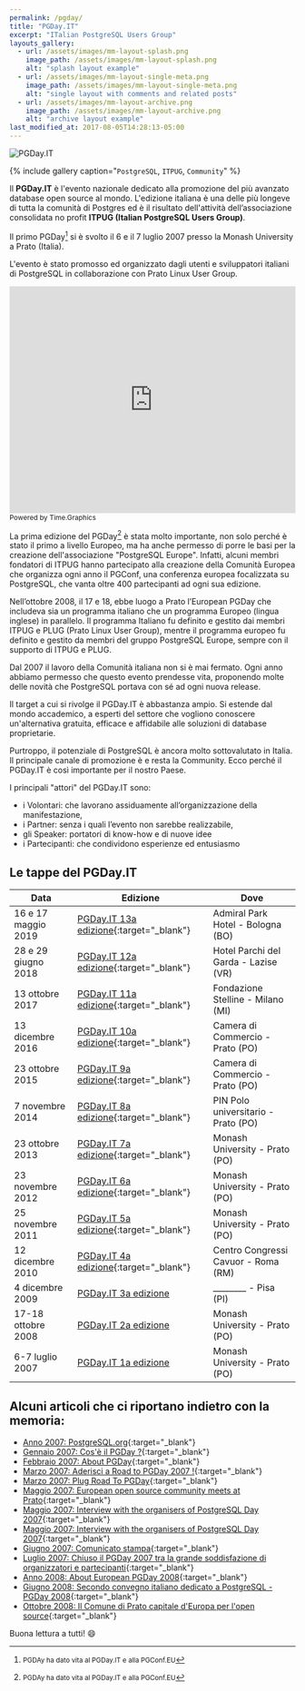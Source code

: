 ```yaml
---
permalink: /pgday/
title: "PGDay.IT"
excerpt: "ITalian PostgreSQL Users Group"
layouts_gallery:
  - url: /assets/images/mm-layout-splash.png
    image_path: /assets/images/mm-layout-splash.png
    alt: "splash layout example"
  - url: /assets/images/mm-layout-single-meta.png
    image_path: /assets/images/mm-layout-single-meta.png
    alt: "single layout with comments and related posts"
  - url: /assets/images/mm-layout-archive.png
    image_path: /assets/images/mm-layout-archive.png
    alt: "archive layout example"
last_modified_at: 2017-08-05T14:28:13-05:00
---
```


![PGDay.IT]({{site.baseurl}}/assets/images/pgday.jpg)

{% include gallery caption="`PostgreSQL`, `ITPUG`, `Community`" %}

Il **PGDay.IT** è l'evento nazionale dedicato alla promozione del più avanzato database open source al mondo. L'edizione italiana è una delle più longeve di tutta la comunità di Postgres ed è il risultato dell'attività dell’associazione consolidata no profit **ITPUG (Italian PostgreSQL Users Group)**.

Il primo PGDay[^footnote] si è svolto il 6 e il 7 luglio 2007 presso la Monash University a Prato (Italia).

L'evento è stato promosso ed organizzato dagli utenti e sviluppatori italiani di PostgreSQL in collaborazione con Prato Linux User Group.

<iframe width="100%" height="400" src="https://time.graphics/embed?v=1&id=171502" frameborder="0" allowfullscreen></iframe>
<div><a  style="font-size: 12px; text-decoration: none;" title="Powered by Time.Graphics" href="https://time.graphics">Powered by Time.Graphics</a></div>

La prima edizione del PGDay[^footnote] è stata molto importante, non solo perché è stato il primo a livello Europeo, ma ha anche permesso di porre le basi per la creazione dell'associazione "PostgreSQL Europe". Infatti, alcuni membri fondatori di ITPUG hanno partecipato alla creazione della Comunità Europea che organizza ogni anno il PGConf, una conferenza europea focalizzata su PostgreSQL, che vanta oltre 400 partecipanti ad ogni sua edizione.

Nell’ottobre 2008, il 17 e 18, ebbe luogo a Prato l’European PGDay che includeva sia un programma italiano che un programma Europeo (lingua inglese) in parallelo. Il programma Italiano  fu definito e gestito dai membri ITPUG e PLUG (Prato Linux User Group), mentre il programma europeo fu definito e gestito da membri del gruppo PostgreSQL Europe, sempre con il supporto di ITPUG e PLUG.

Dal 2007 il lavoro della Comunità italiana non si è mai fermato. Ogni anno abbiamo permesso che questo evento prendesse vita, proponendo molte delle novità che PostgreSQL portava con sé ad ogni nuova release.

Il target a cui si rivolge il PGDay.IT è abbastanza ampio. Si estende dal mondo accademico, a esperti del settore che vogliono conoscere un'alternativa gratuita, efficace e affidabile alle soluzioni di database proprietarie.

Purtroppo, il potenziale di PostgreSQL è ancora molto sottovalutato in Italia. Il principale canale di promozione è e resta la Community. Ecco perché il PGDay.IT è così importante per il nostro Paese.

I principali "attori" del PGDay.IT sono:
* i Volontari: che lavorano assiduamente all’organizzazione della manifestazione,
* i Partner: senza i quali l’evento non sarebbe realizzabile,
* gli Speaker: portatori di know-how e di nuove idee
* i Partecipanti: che condividono esperienze ed entusiasmo

## Le tappe del PGDay.IT

| Data                     | Edizione                     | Dove                     |
| -------------------------- | ----------------------------- | ----------------------------- |
| 16 e 17 maggio 2019    | [PGDay.IT 13a edizione](http://2019.pgday.it/){:target="_blank"} | Admiral Park Hotel - Bologna (BO) |
| 28 e 29 giugno 2018    | [PGDay.IT 12a edizione](http://2018.pgday.it/){:target="_blank"} | Hotel Parchi del Garda - Lazise (VR) |
| 13 ottobre 2017    | [PGDay.IT 11a edizione](http://2017.pgday.it/){:target="_blank"} | Fondazione Stelline - Milano (MI) |
| 13 dicembre 2016   | [PGDay.IT 10a edizione](http://2016.pgday.it/){:target="_blank"} | Camera di Commercio - Prato (PO) |
| 23 ottobre 2015    | [PGDay.IT  9a edizione](http://2015.pgday.it/){:target="_blank"} | Camera di Commercio - Prato (PO) |
| 7 novembre 2014    | [PGDay.IT  8a edizione](http://2014.pgday.it/){:target="_blank"} | PIN Polo universitario - Prato (PO) |
| 23 ottobre 2013    | [PGDay.IT  7a edizione](http://2013.pgday.it/){:target="_blank"} | Monash University - Prato (PO) |
| 23 novembre 2012   | [PGDay.IT  6a edizione](http://2012.pgday.it/){:target="_blank"} | Monash University - Prato (PO) |
| 25 novembre 2011   | [PGDay.IT  5a edizione](http://2011.pgday.it/){:target="_blank"} | Monash University - Prato (PO) |
| 12 dicembre 2010   | [PGDay.IT  4a edizione](http://2010.pgday.it/){:target="_blank"} | Centro Congressi Cavuor - Roma (RM) |
| 4 dicembre 2009    | [PGDay.IT  3a edizione](---------) | ________ - Pisa (PI) |
| 17-18 ottobre 2008 | [PGDay.IT  2a edizione](---------) | Monash University - Prato (PO) |
| 6-7 luglio 2007    | [PGDay.IT  1a edizione](---------) | Monash University - Prato (PO) |

## Alcuni articoli che ci riportano indietro con la memoria:

* [Anno 2007: PostgreSQL.org](http://web.archive.org/web/20070609171626/http://www.postgresql.org:80/){:target="_blank"}
* [Gennaio 2007: Cos'è il PGDay ?](http://web.archive.org/web/20070601184007/http://www.pgday.it:80/){:target="_blank"}
* [Febbraio 2007: About PGDay](http://web.archive.org/web/20070617204140/http://www.pgday.it:80/en){:target="_blank"}
* [Marzo 2007: Aderisci a Road to PGDay 2007 !](http://www.psql.it/?q=node/42){:target="_blank"}
* [Marzo 2007: Plug Road To PGDay](http://web.archive.org/web/20070706024853/http://www.prato.linux.it/node/29){:target="_blank"}
* [Maggio 2007: European open source community meets at Prato](http://adm.monash.edu/records-archives/archives/memo-archive/2004-2007/stories/20070509/prato.html){:target="_blank"}
* [Maggio 2007: Interview with the organisers of PostgreSQL Day 2007](http://web.archive.org/web/20080704145429/http://www.freesoftwaremagazine.com/columns/pgday_2007){:target="_blank"}
* [Maggio 2007: Interview with the organisers of PostgreSQL Day 2007](http://web.archive.org/web/20070826195418/http://www.freesoftwaremagazine.com:80/blogs/pgday_2007){:target="_blank"}
* [Giugno 2007: Comunicato stampa](http://dev.enricopirozzi.info/psqlit/files/comunicato_stampa_070607.pdf){:target="_blank"}
* [Luglio 2007: Chiuso il PGDay 2007 tra la grande soddisfazione di organizzatori e partecipanti](http://www.bricoliamo.com/rotocalco/eventi-e-fiere/chiuso-il-pgday-2007-tra-la-grande-soddisfazione-di-organizzatori-e-partecipanti/#.WV43rhPyhTY){:target="_blank"}
* [Anno 2008: About European PGDay 2008](https://www.postgresql.org/about/event/698/){:target="_blank"}
* [Giugno 2008: Secondo convegno italiano dedicato a PostgreSQL - PGDay 2008](http://www.psql.it/?q=node/152){:target="_blank"}
* [Ottobre 2008: Il Comune di Prato capitale d'Europa per l'open source](http://comunicati.comune.prato.it/generali/?action=dettaglio&comunicato=14200800001006){:target="_blank"}

Buona lettura a tutti! :smile:

[^footnote]: <small>PGDAy ha dato vita al PGDay.IT e alla PGConf.EU</small>
